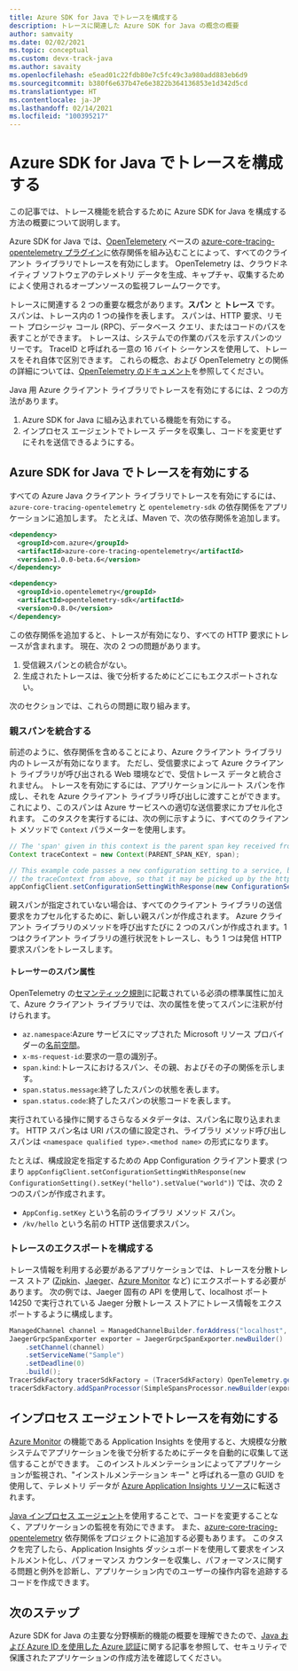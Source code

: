 ```yaml
---
title: Azure SDK for Java でトレースを構成する
description: トレースに関連した Azure SDK for Java の概念の概要
author: samvaity
ms.date: 02/02/2021
ms.topic: conceptual
ms.custom: devx-track-java
ms.author: savaity
ms.openlocfilehash: e5ead01c22fdb80e7c5fc49c3a980add883eb6d9
ms.sourcegitcommit: b380f6e637b47e6e3822b364136853e1d342d5cd
ms.translationtype: HT
ms.contentlocale: ja-JP
ms.lasthandoff: 02/14/2021
ms.locfileid: "100395217"
---
```

# <a name="configure-tracing-in-the-azure-sdk-for-java"></a>Azure SDK for Java でトレースを構成する

この記事では、トレース機能を統合するために Azure SDK for Java を構成する方法の概要について説明します。

Azure SDK for Java では、[OpenTelemetery](https://opentelemetry.io/) ベースの [azure-core-tracing-opentelemetry プラグイン](https://github.com/Azure/azure-sdk-for-java/tree/master/sdk/core/azure-core-tracing-opentelemetry#azure-tracing-opentelemetry-client-library-for-java)に依存関係を組み込むことによって、すべてのクライアント ライブラリでトレースを有効にします。 OpenTelemetry は、クラウドネイティブ ソフトウェアのテレメトリ データを生成、キャプチャ、収集するためによく使用されるオープンソースの監視フレームワークです。

トレースに関連する 2 つの重要な概念があります。**スパン** と **トレース** です。 スパンは、トレース内の 1 つの操作を表します。 スパンは、HTTP 要求、リモート プロシージャ コール (RPC)、データベース クエリ、またはコードのパスを表すことができます。 トレースは、システムでの作業のパスを示すスパンのツリーです。 TraceID と呼ばれる一意の 16 バイト シーケンスを使用して、トレースをそれ自体で区別できます。 これらの概念、および OpenTelemetry との関係の詳細については、[OpenTelemetry のドキュメント](https://opentelemetry.io/docs/)を参照してください。

Java 用 Azure クライアント ライブラリでトレースを有効にするには、2 つの方法があります。

1. Azure SDK for Java に組み込まれている機能を有効にする。
2. インプロセス エージェントでトレース データを収集し、コードを変更せずにそれを送信できるようにする。

## <a name="enable-tracing-in-the-azure-sdk-for-java"></a>Azure SDK for Java でトレースを有効にする

すべての Azure Java クライアント ライブラリでトレースを有効にするには、`azure-core-tracing-opentelemetry` と `opentelemetry-sdk` の依存関係をアプリケーションに追加します。 たとえば、Maven で、次の依存関係を追加します。

```xml
<dependency>
  <groupId>com.azure</groupId>
  <artifactId>azure-core-tracing-opentelemetry</artifactId>
  <version>1.0.0-beta.6</version>
</dependency>

<dependency>
  <groupId>io.opentelemetry</groupId>
  <artifactId>opentelemetry-sdk</artifactId>
  <version>0.8.0</version>
</dependency>
```

この依存関係を追加すると、トレースが有効になり、すべての HTTP 要求にトレースが含まれます。 現在、次の 2 つの問題があります。

1. 受信親スパンとの統合がない。
2. 生成されたトレースは、後で分析するためにどこにもエクスポートされない。

次のセクションでは、これらの問題に取り組みます。

### <a name="integrate-parent-spans"></a>親スパンを統合する

前述のように、依存関係を含めることにより、Azure クライアント ライブラリ内のトレースが有効になります。 ただし、受信要求によって Azure クライアント ライブラリが呼び出される Web 環境などで、受信トレース データと統合されません。 トレースを有効にするには、アプリケーションにルート スパンを作成し、それを Azure クライアント ライブラリ呼び出しに渡すことができます。これにより、このスパンは Azure サービスへの適切な送信要求にカプセル化されます。 このタスクを実行するには、次の例に示すように、すべてのクライアント メソッドで `Context` パラメーターを使用します。

```java
// The 'span' given in this context is the parent span key received from the incoming request.
Context traceContext = new Context(PARENT_SPAN_KEY, span);

// This example code passes a new configuration setting to a service, but also includes
// the traceContext from above, so that it may be picked up by the http transport and included as appropriate.
appConfigClient.setConfigurationSettingWithResponse(new ConfigurationSetting().setKey("hello").setValue("world"), true, traceContext);
```

親スパンが指定されていない場合は、すべてのクライアント ライブラリの送信要求をカプセル化するために、新しい親スパンが作成されます。 Azure クライアント ライブラリのメソッドを呼び出すたびに 2 つのスパンが作成されます。1 つはクライアント ライブラリの進行状況をトレースし、もう 1 つは発信 HTTP 要求スパンをトレースします。

#### <a name="tracer-span-attributes"></a>トレーサーのスパン属性

OpenTelemetry の[セマンティック規則](https://github.com/open-telemetry/opentelemetry-specification/blob/e9340d74f1ba0b651b3581d6bd5df6a92b772e18/semantic-conventions.md)に記載されている必須の標準属性に加えて、Azure クライアント ライブラリでは、次の属性を使ってスパンに注釈が付けられます。

* `az.namespace`:Azure サービスにマップされた Microsoft リソース プロバイダーの[名前空間](/azure/azure-resource-manager/management/azure-services-resource-providers)。
* `x-ms-request-id`:要求の一意の識別子。
* `span.kind`:トレースにおけるスパン、その親、およびその子の関係を示します。
* `span.status.message`:終了したスパンの状態を表します。
* `span.status.code`:終了したスパンの状態コードを表します。

実行されている操作に関するさらなるメタデータは、スパン名に取り込まれます。 HTTP スパン名は URI パスの値に設定され、ライブラリ メソッド呼び出しスパンは `<namespace qualified type>.<method name>` の形式になります。

たとえば、構成設定を指定するための App Configuration クライアント要求 (つまり `appConfigClient.setConfigurationSettingWithResponse(new ConfigurationSetting().setKey("hello").setValue("world")`) では、次の 2 つのスパンが作成されます。

* `AppConfig.setKey` という名前のライブラリ メソッド スパン。
* `/kv/hello` という名前の HTTP 送信要求スパン。

### <a name="configure-tracing-exports"></a>トレースのエクスポートを構成する

トレース情報を利用する必要があるアプリケーションでは、トレースを分散トレース ストア ([Zipkin](https://zipkin.io/)、[Jaeger](https://www.jaegertracing.io/)、[Azure Monitor](https://github.com/Azure/azure-sdk-for-java/tree/master/sdk/monitor/azure-monitor-opentelemetry-exporter#azure-monitor-opentelemetry-exporter-client-library-for-java) など) にエクスポートする必要があります。 次の例では、Jaeger 固有の API を使用して、localhost ポート 14250 で実行されている Jaeger 分散トレース ストアにトレース情報をエクスポートするように構成します。

```java
ManagedChannel channel = ManagedChannelBuilder.forAddress("localhost", 14250).usePlaintext().build();
JaegerGrpcSpanExporter exporter = JaegerGrpcSpanExporter.newBuilder()
    .setChannel(channel)
    .setServiceName("Sample")
    .setDeadline(0)
    .build();
TracerSdkFactory tracerSdkFactory = (TracerSdkFactory) OpenTelemetry.getTracerFactory();
tracerSdkFactory.addSpanProcessor(SimpleSpansProcessor.newBuilder(exporter).build());
```

## <a name="enable-tracing-with-the-in-process-agent"></a>インプロセス エージェントでトレースを有効にする

[Azure Monitor](/azure/azure-monitor/overview) の機能である Application Insights を使用すると、大規模な分散システムでアプリケーションを後で分析するためにデータを自動的に収集して送信することができます。 このインストルメンテーションによってアプリケーションが監視され、"インストルメンテーション キー" と呼ばれる一意の GUID を使用して、テレメトリ データが [Azure Application Insights リソース](/azure/azure-monitor/app/app-insights-overview)に転送されます。

[Java インプロセス エージェント](/azure/azure-monitor/app/java-in-process-agent)を使用することで、コードを変更することなく、アプリケーションの監視を有効にできます。 また、[azure-core-tracing-opentelemetry](https://github.com/Azure/azure-sdk-for-java/tree/master/sdk/core/azure-core-tracing-opentelemetry#azure-tracing-opentelemetry-client-library-for-java) 依存関係をプロジェクトに追加する必要もあります。 このタスクを完了したら、Application Insights ダッシュボードを使用して要求をインストルメント化し、パフォーマンス カウンターを収集し、パフォーマンスに関する問題と例外を診断し、アプリケーション内でのユーザーの操作内容を追跡するコードを作成できます。

## <a name="next-steps"></a>次のステップ

Azure SDK for Java の主要な分野横断的機能の概要を理解できたので、[Java および Azure ID を使用した Azure 認証](identity.md)に関する記事を参照して、セキュリティで保護されたアプリケーションの作成方法を確認してください。
